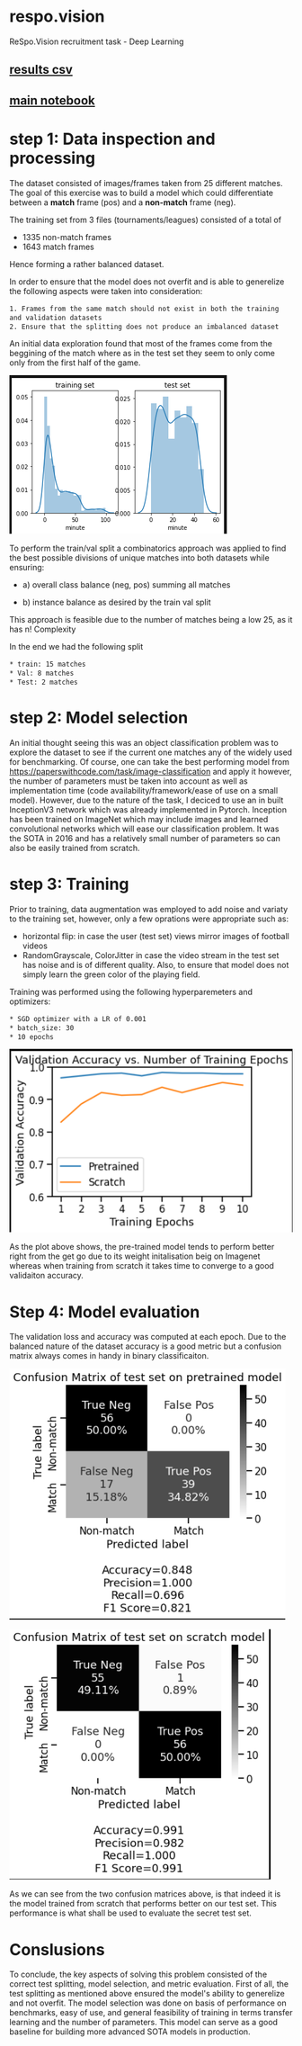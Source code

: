 # respo.vision

ReSpo.Vision recruitment task - Deep Learning

## [results csv](results/from_scratch.csv)
## [main notebook](main.ipynb)


# step 1: Data inspection and processing

The dataset consisted of images/frames taken from 25 different matches. The goal of this exercise was to build a model which could differentiate between a **match** frame (pos) and a **non-match** frame (neg).

The training set from 3 files (tournaments/leagues) consisted of a total of 

* 1335 non-match frames
* 1643 match frames

Hence forming a rather balanced dataset. 

In order to ensure that the model does not overfit and is able to generelize the following aspects were taken into consideration:

	1. Frames from the same match should not exist in both the training and validation datasets
 	2. Ensure that the splitting does not produce an imbalanced dataset

An initial data exploration found that most of the frames come from the beggining of the match where as in the test set they seem to only come only from the first half of the game.



![match](docs/match.png)



To perform the train/val split a combinatorics approach was applied to find the best possible divisions of unique matches into both datasets while ensuring:

* a) overall class balance (neg, pos) summing all matches 

* b) instance balance as desired by the train val split

This approach is feasible due to the number of matches being a low 25, as it has n! Complexity

In the end we had the following split

	* train: 15 matches
	* Val: 8 matches
	* Test: 2 matches



# step 2: Model selection

An initial thought seeing this was an object classification problem was to explore the dataset to see if the current one matches any of the widely used for benchmarking. Of course, one can take the best performing model from https://paperswithcode.com/task/image-classification and apply it however, the number of parameters must be taken into account as well as implementation time (code availability/framework/ease of use on a small model). However, due to the nature of the task, I deciced to use an in built InceptionV3 network which was already implemented in Pytorch. Inception has been trained on ImageNet which may include images and learned convolutional networks which will ease our classification problem. It was the SOTA in 2016 and has a relatively small number of parameters so can also be easily trained from scratch.

# step 3: Training

Prior to training, data augmentation was employed to add noise and variaty to the training set, however, only a few oprations were appropriate such as:

* horizontal flip: in case the user (test set) views mirror images of football videos
* RandomGrayscale, ColorJitter in case the video stream in the test set has noise and is of different quality. Also, to ensure that model does not simply learn the green color of the playing field.

Training was performed using the following hyperparemeters and optimizers:

	* SGD optimizer with a LR of 0.001
	* batch_size: 30
	* 10 epochs



![val](docs/val.png)

As the plot above shows, the pre-trained model tends to perform better right from the get go due to its weight initalisation beig on Imagenet whereas when training from scratch it takes time to converge to a good validaiton accuracy.



# Step 4: Model evaluation

The validation loss and accuracy was computed at each epoch. Due to the balanced nature of the dataset accuracy is a good metric but a confusion matrix always comes in handy in binary classificaiton.



![val](docs/pre.png)

![val](docs/s.png)



As we can see from the two confusion matrices above, is that indeed it is the model trained from scratch that performs better on our test set. This performance is what shall be used to evaluate the secret test set.

# Conslusions

To conclude, the key aspects of solving this problem consisted of the correct test splitting, model selection, and metric evaluation. First of all, the test splitting as mentioned above ensured the model's ability to generelize and not overfit. The model selection was done on basis of performance on benchmarks, easy of use, and general feasibility of training in terms transfer learning and the number of parameters. This model can serve as a good baseline for building more advanced SOTA models in production.





